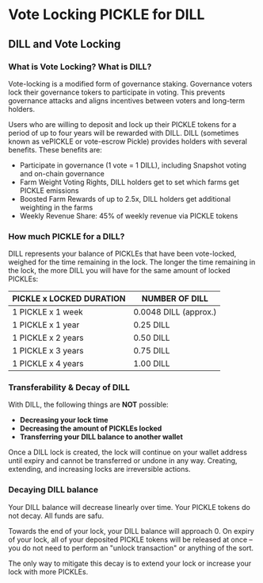 # Vote Locking PICKLE for DILL

## DILL and Vote Locking <a href="#docs-internal-guid-e9118fe0-7fff-2a63-7abb-a05768085f59" id="docs-internal-guid-e9118fe0-7fff-2a63-7abb-a05768085f59"></a>

### What is Vote Locking? What is DILL?

Vote-locking is a modified form of governance staking. Governance voters lock their governance tokers to participate in voting. This prevents governance attacks and aligns incentives between voters and long-term holders.

Users who are willing to deposit and lock up their PICKLE tokens for a period of up to four years will be rewarded with DILL. DILL (sometimes known as vePICKLE or vote-escrow Pickle) provides holders with several benefits. These benefits are:

* Participate in governance (1 vote = 1 DILL), including Snapshot voting and on-chain governance
* Farm Weight Voting Rights, DILL holders get to set which farms get PICKLE emissions
* Boosted Farm Rewards of up to 2.5x, DILL holders get additional weighting in the farms
* Weekly Revenue Share: 45% of weekly revenue via PICKLE tokens

### How much PICKLE for a DILL?

DILL represents your balance of PICKLEs that have been vote-locked, weighed for the time remaining in the lock. The longer the time remaining in the lock, the more DILL you will have for the same amount of locked PICKLEs:

| PICKLE x LOCKED DURATION | NUMBER OF DILL        |
| ------------------------ | --------------------- |
| 1 PICKLE x 1 week        | 0.0048 DILL (approx.) |
| 1 PICKLE x 1 year        | 0.25 DILL             |
| 1 PICKLE x 2 years       | 0.50 DILL             |
| 1 PICKLE x 3 years       | 0.75 DILL             |
| 1 PICKLE x 4 years       | 1.00 DILL             |

### Transferability & Decay of DILL &#x20;

With DILL, the following things are **NOT** possible:

* **Decreasing your lock time**
* **Decreasing the amount of PICKLEs locked**
* **Transferring your DILL balance to another wallet**

Once a DILL lock is created, the lock will continue on your wallet address until expiry and cannot be transferred or undone in any way. Creating, extending, and increasing locks are irreversible actions.

### Decaying DILL balance

Your DILL balance will decrease linearly over time. Your PICKLE tokens do not decay. All funds are safu.&#x20;

Towards the end of your lock, your DILL balance will approach 0. On expiry of your lock, all of your deposited PICKLE tokens will be released at once – you do not need to perform an "unlock transaction" or anything of the sort.&#x20;

The only way to mitigate this decay is to extend your lock or increase your lock with more PICKLEs.
